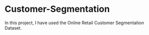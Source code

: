 # Customer-Segmentation

In this project, I have used the Online Retail Customer Segmentation Dataset. 
